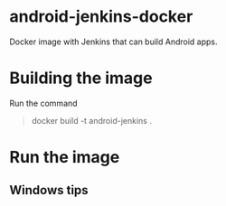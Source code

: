 # android-jenkins-docker
Docker image with Jenkins that can build Android apps.

# Building the image
Run the command
>docker build -t android-jenkins .

# Run the image

## Windows tips
